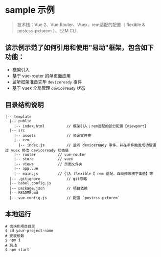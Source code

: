 # sample 示例

> 技术栈：Vue 2、Vue Router、Vuex、rem适配的配置（ flexible & postcss-pxtorem ）、EZM CLI

## 该示例示范了如何引用和使用"易动"框架，包含如下功能：
- 框架引入
- 基于 vue-router 的单页面应用
- 监听框架准备完毕 `deviceready` 事件
- 基于 vuex 全局管理 `deviceready` 状态

## 目录结构说明
	|-- template				
	  |-- public				
		|-- index.html			// 框架引入；rem适配的部分配置【viewport】
	  |-- src					
		|-- assets		        // 资源文件夹
		|-- ezm
		  |-- index.js			// 监听 deviceready 事件，并在事件触发成功后通过 vuex 修改 deviceready 状态值					
		|-- router			// vue-router
		|-- store			// vuex
		|-- views			// 页面文件夹
		|-- app.vue				
		|-- main.js			// 引入 flexible【 rem 适配，自动修改根字体值】等
	  |-- .gitignore			// git忽略
	  |-- babel.config.js
	  |-- package.json			// 项目依赖
	  |-- README.md
	  |-- vue.config.js			// 配置 `postcss-pxtorem`

## 本地运行
	# 切换到项目目录
	$ cd your-project-name
	# 安装依赖
	$ npm i
	# 启动
	$ npm start

